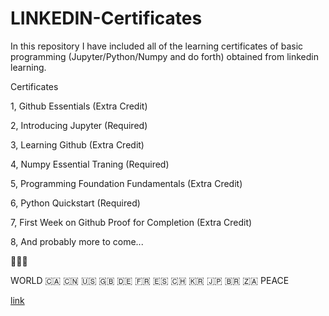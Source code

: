 # LINKEDIN-Certificates
In this repository I have included all of the learning certificates of basic programming (Jupyter/Python/Numpy and do forth) obtained from linkedin learning.

Certificates

1, Github Essentials (Extra Credit)

2, Introducing Jupyter (Required)

3, Learning Github (Extra Credit)

4, Numpy Essential Traning (Required)

5, Programming Foundation Fundamentals (Extra Credit)

6, Python Quickstart (Required)

7, First Week on Github Proof for Completion (Extra Credit)

8, And probably more to come... 

🙏💯🙏 

WORLD 🇨🇦 🇨🇳 🇺🇸 🇬🇧 🇩🇪 🇫🇷 🇪🇸 🇨🇭 🇰🇷 🇯🇵 🇧🇷 🇿🇦 PEACE

[link](https://github.com/RuotingWang/LINKEDIN-Certificates) 
